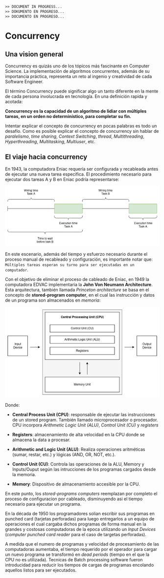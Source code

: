     >> DOCUMENT IN PROGRESS...
    >> DOKUMENTO EN PROGRESO...
    >> DOCUMENTO EN PROGRESO...

# Concurrency

## Una vision general
 
Concurrency es quizás uno de los tópicos más fascinante en Computer Science. La implementación de algoritmos concurrentes, además de su importancia práctica, representa un reto al ingenio y creatividad de cada Software Engineer.

El término Concurrency puede significar algo un tanto diferente en la mente de cada persona involucrada en tecnología. En una definición rapida y acotada:

**Concurrency es la capacidad de un algoritmo de lidiar con múltiples tareas, en un orden no determinístico, para completar su fin.**

Intentar explicar el concepto de concurrency en pocas palabras es todo un desafío. Como es posible explicar el concepto de concurrency sin hablar de *paralelismo*, *time sharing*, *Context Switching*, *thread*, *Multithreading*, *Hyperthreading*, *Multitasking*, *Multiuser*, etc.

## El viaje hacia concurrency

En 1943, la computadora Eniac requería ser configurada y recableada antes de ejecutar una nueva tarea especifica. El procedimiento necesario para ejecutar dos tareas A y B en Eniac podría representarse:

![Eniac task processing](./img/wiring-blocking-time.png)

En este escenario, además del tiempo y esfuerzo necesario durante el proceso manual de recableado y configuración, es importante notar que: `Múltiples tareas esperan su turno para ser ejecutadas en un computador`. 

Con el objetivo de eliminar el proceso de cableado de Eniac, en 1949 la computadora EDVAC implementaria la **John Von Neumann Architecture**. Esta arquitectura, también llamada *Princeton architecture* se basa en el concepto de **stored-program computer**, en el cual las instrucción y datos de un programa son almacenados en *memoria*:

![John Von Neumann Architecture](./img/cpu-architecture.png)

Donde:

* **Central Process Unit (CPU)**: responsable de ejecutar las instrucciones de un stored program. También llamado microprocesador o procesador. CPU incorpora *Arithmetic Logic Unit (ALU)*, *Control Unit (CU)* y *registers*

* **Registers**: almacenamiento de alta velocidad en la CPU donde se almacena la data a procesar.

* **Arithmetic and Logic Unit (ALU)**: Realiza operaciones aritméticas (sumar, restar, etc.) y lógicas (AND, OR, NOT, etc.).

* **Control Unit (CU)**: Controla las operaciones de la ALU, Memory y Inputs/Ouput según las intrucciones de los programas cargados desde la memoria.

* **Memory**: Dispositivo de almacenamiento accesible por la CPU.

En este punto, los *stored-programs computers* reemplazan por completo el proceso de configuracion por cableado, disminuyendo asi el tiempo necesario para ejecutar un programa.

En la década de 1950 los programadores solian escribir sus programas en punched card (tarjetas perforadas) para luego entregarlos a un equipo de operaciones el cual cargaba dichos programas de forma manual en la grandes y costosas computadoras de la epoca utilizando un *Input Devices* (*computer punched card reader* para el caso de targetas perforadas).

A medida que el numero de programas y velocidad de procesamiento de las computadoras aumentaba, el tiempo requerido por el operador para cargar un nuevo programa se transformó en *dead periods* (tiempo en el que la CPU no es utilizada). Tecnicas de Batch processing software fueron introducidad para reducir los tiempos de cargas de programas encolando aquellos listos para ser ejecutados.
